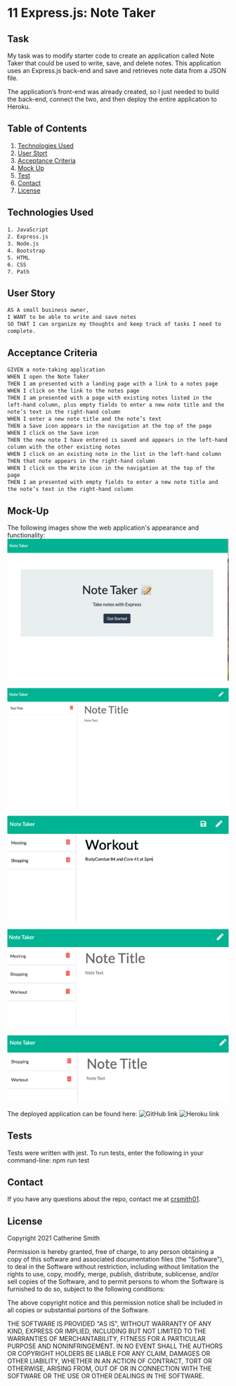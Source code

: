 # 11 Express.js: Note Taker

## Task

My task was to modify starter code to create an application called Note Taker that could be used to write, save, and delete notes. This application uses an Express.js back-end and save and retrieves note data from a JSON file.

The application’s front-end was already created, so I just needed to build the back-end, connect the two, and then deploy the entire application to Heroku.

## Table of Contents
1. [Technologies Used](#Technologies-Used)
2. [User Stort](#User-Story)
3. [Acceptance Criteria](#Acceptance-Criteria)
4. [Mock Up](#Mock-Up)
5. [Test](#Tests)
6. [Contact](#Contact)
7. [License](#License)


## Technologies Used
```
1. JavaScript
2. Express.js
3. Node.js
4. Bootstrap
5. HTML
6. CSS
7. Path
```

## User Story

```
AS A small business owner,
I WANT to be able to write and save notes
SO THAT I can organize my thoughts and keep track of tasks I need to complete.
```


## Acceptance Criteria

```
GIVEN a note-taking application
WHEN I open the Note Taker
THEN I am presented with a landing page with a link to a notes page
WHEN I click on the link to the notes page
THEN I am presented with a page with existing notes listed in the left-hand column, plus empty fields to enter a new note title and the note’s text in the right-hand column
WHEN I enter a new note title and the note’s text
THEN a Save icon appears in the navigation at the top of the page
WHEN I click on the Save icon
THEN the new note I have entered is saved and appears in the left-hand column with the other existing notes
WHEN I click on an existing note in the list in the left-hand column
THEN that note appears in the right-hand column
WHEN I click on the Write icon in the navigation at the top of the page
THEN I am presented with empty fields to enter a new note title and the note’s text in the right-hand column
```


## Mock-Up

The following images show the web application's appearance and functionality: 
![Homepage](./Assets/1-homepage.png)

![Starting blank notes page](./Assets/2-initial-notes.png)

![Note titled “Workout” reads, “BodyCombat 84 and Core 41 at 2pm”, with other notes listed on the left.](./Assets/3-entering-new-seeing-saved.png)

![Existing notes are listed in the left-hand column with empty fields on the right-hand side for the new note’s title and text.](./Assets/4-several-saved.png)

![Remaining notes on the left with first note having been deleted.](./Assets/5-deleted.png)

The deployed application can be found here:
![GitHub link](https://github.com/crsmith01/hw10-note-taker)
![Heroku link](_____)


## Tests
Tests were written with jest. To run tests, enter the following in your command-line: npm run test

## Contact
If you have any questions about the repo, contact me at [crsmith01](https://github.com/crsmith01).


## License
Copyright 2021 Catherine Smith

Permission is hereby granted, free of charge, to any person obtaining a copy of this software and associated documentation files (the "Software"), to deal in the Software without restriction, including without limitation the rights to use, copy, modify, merge, publish, distribute, sublicense, and/or sell copies of the Software, and to permit persons to whom the Software is furnished to do so, subject to the following conditions:

The above copyright notice and this permission notice shall be included in all copies or substantial portions of the Software.

THE SOFTWARE IS PROVIDED "AS IS", WITHOUT WARRANTY OF ANY KIND, EXPRESS OR IMPLIED, INCLUDING BUT NOT LIMITED TO THE WARRANTIES OF MERCHANTABILITY, FITNESS FOR A PARTICULAR PURPOSE AND NONINFRINGEMENT. IN NO EVENT SHALL THE AUTHORS OR COPYRIGHT HOLDERS BE LIABLE FOR ANY CLAIM, DAMAGES OR OTHER LIABILITY, WHETHER IN AN ACTION OF CONTRACT, TORT OR OTHERWISE, ARISING FROM, OUT OF OR IN CONNECTION WITH THE SOFTWARE OR THE USE OR OTHER DEALINGS IN THE SOFTWARE.